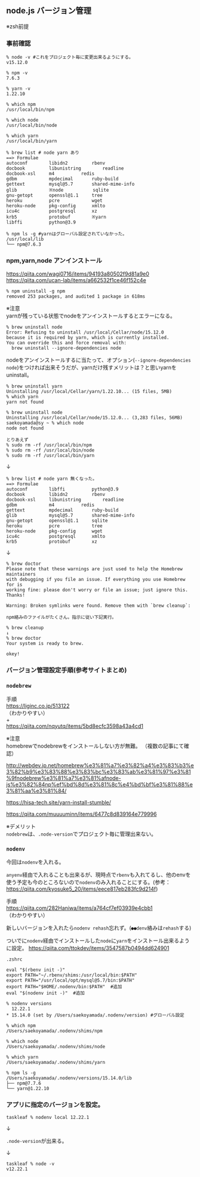 ## node.js バージョン管理 
※zsh前提  

### 事前確認  

```
% node -v #これをプロジェクト毎に変更出来るようにする。
v15.12.0

% npm -v
7.6.3

% yarn -v
1.22.10  

% which npm  
/usr/local/bin/npm  

% which node
/usr/local/bin/node  

% which yarn
/usr/local/bin/yarn

```

```
% brew list # node yarn あり         
==> Formulae
autoconf		libidn2			rbenv
docbook			libunistring		readline
docbook-xsl		m4			redis
gdbm			mpdecimal		ruby-build
gettext			mysql@5.7		shared-mime-info
glib			※node			sqlite
gnu-getopt		openssl@1.1		tree
heroku			pcre			wget
heroku-node		pkg-config		xmlto
icu4c			postgresql		xz
krb5			protobuf		※yarn
libffi			python@3.9
```
```
% npm ls -g #yarnはグローバル設定されていなかった。
/usr/local/lib
└── npm@7.6.3
```

### npm,yarn,node アンインストール  
https://qiita.com/wagi0716/items/94193a80502f9d81a9e0  
https://qiita.com/ucan-lab/items/a662532f1ce46f152c4e

```
% npm uninstall -g npm
removed 253 packages, and audited 1 package in 618ms
```

※注意  
yarnが残っている状態でnodeをアンインストールするとエラーになる。  

```
% brew uninstall node
Error: Refusing to uninstall /usr/local/Cellar/node/15.12.0
because it is required by yarn, which is currently installed.
You can override this and force removal with:
  brew uninstall --ignore-dependencies node
```

nodeをアンインストールするに当たって、オプション(`--ignore-dependencies node`)をつければ出来そうだが、yarnだけ残すメリットは？と思いyarnをuninstall。

```
% brew uninstall yarn
Uninstalling /usr/local/Cellar/yarn/1.22.10... (15 files, 5MB)
% which yarn
yarn not found

% brew uninstall node
Uninstalling /usr/local/Cellar/node/15.12.0... (3,283 files, 56MB)
saekoyamada@sy ~ % which node
node not found

とりあえず
% sudo rm -rf /usr/local/bin/npm
% sudo rm -rf /usr/local/bin/node
% sudo rm -rf /usr/local/bin/yarn

```
↓  

```
% brew list # node yarn 無くなった。
==> Formulae
autoconf		libffi			python@3.9
docbook			libidn2			rbenv
docbook-xsl		libunistring		readline
gdbm			m4			redis
gettext			mpdecimal		ruby-build
glib			mysql@5.7		shared-mime-info
gnu-getopt		openssl@1.1		sqlite
heroku			pcre			tree
heroku-node		pkg-config		wget
icu4c			postgresql		xmlto
krb5			protobuf		xz
```
↓  

```
% brew doctor
Please note that these warnings are just used to help the Homebrew maintainers
with debugging if you file an issue. If everything you use Homebrew for is
working fine: please don't worry or file an issue; just ignore this. Thanks!

Warning: Broken symlinks were found. Remove them with `brew cleanup`:

npm絡みのファイルがたくさん。指示に従い下記実行。

% brew cleanup
↓
% brew doctor 
Your system is ready to brew.

okey!
```

### バージョン管理設定手順(参考サイトまとめ)  

### `nodebrew`  

手順  
https://liginc.co.jp/513122  
（わかりやすい）  
+  
https://qiita.com/nqyutq/items/5bd8ecfc3598a43a4cd1

※注意  
homebrewでnodebrewをインストールしない方が無難。
（複数の記事にて確認）

http://webdev.jp.net/homebrew%e3%81%a7%e3%82%a4%e3%83%b3%e3%82%b9%e3%83%88%e3%83%bc%e3%83%ab%e3%81%97%e3%81%9fnodebrew%e3%81%a7%e3%81%afnode-js%e3%82%84np%ef%bd%8d%e3%81%8c%e4%bd%bf%e3%81%88%e3%81%aa%e3%81%84/

https://hisa-tech.site/yarn-install-stumble/  

https://qiita.com/muuuuminn/items/6477c8d839164e779996

※デメリット  
`nodebrew`は、`.node-version`でプロジェクト毎に管理出来ない。  

### `nodenv`  

今回は`nodenv`を入れる。
 
`anyenv`経由で入れることも出来るが、現時点で`rbenv`も入れてるし、他のenvを使う予定も今のところないので`nodenv`のみ入れることにする。(参考：https://qiita.com/kyosuke5_20/items/eece817eb283fc9d214f)  

手順  
https://qiita.com/282Haniwa/items/a764cf7ef03939e4cbb1  
（わかりやすい）  

新しいバージョンを入れたら`nodenv rehash`忘れず。(`●●denv`絡みは`rehash`する)

ついでに`nodenv`経由でインストールした`node`に`yarn`をインストール出来るように設定。
https://qiita.com/ttokdev/items/3547587b0494dd624901  

```
.zshrc

eval "$(rbenv init -)"
export PATH="~/.rbenv/shims:/usr/local/bin:$PATH"
export PATH="/usr/local/opt/mysql@5.7/bin:$PATH"
export PATH="$HOME/.nodenv/bin:$PATH"  #追加
eval "$(nodenv init -)"  #追加
```
```　
% nodenv versions       
  12.22.1
* 15.14.0 (set by /Users/saekoyamada/.nodenv/version) #グローバル設定
```
```
% which npm
/Users/saekoyamada/.nodenv/shims/npm

% which node
/Users/saekoyamada/.nodenv/shims/node

% which yarn
/Users/saekoyamada/.nodenv/shims/yarn
```
```
% npm ls -g
/Users/saekoyamada/.nodenv/versions/15.14.0/lib
├── npm@7.7.6
└── yarn@1.22.10
```  

### アプリに指定のバージョンを設定。  

```
taskleaf % nodenv local 12.22.1  
```  
↓  

`.node-version`が出来る。  

↓

```
taskleaf % node -v                               
v12.22.1
```
